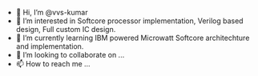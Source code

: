 - 👋 Hi, I’m @vvs-kumar
- 👀 I’m interested in Softcore processor implementation, Verilog based design, Full custom IC design.
- 🌱 I’m currently learning IBM powered Microwatt Softcore architechture and implementation.
- 💞️ I’m looking to collaborate on ...
- 📫 How to reach me ...

<!---
vvs-kumar/vvs-kumar is a ✨ special ✨ repository because its `README.md` (this file) appears on your GitHub profile.
You can click the Preview link to take a look at your changes.
--->
